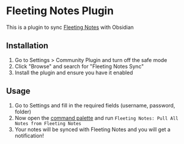 # Fleeting Notes Plugin

This is a plugin to sync [Fleeting Notes](https://fleetingnotes.app/) with Obsidian

## Installation
1. Go to Settings > Community Plugin and turn off the safe mode
2. Click "Browse" and search for "Fleeting Notes Sync"
3. Install the plugin and ensure you have it enabled

## Usage
1. Go to Settings and fill in the required fields (username, password, folder)
2. Now open the [command palette](https://help.obsidian.md/Plugins/Command+palette) and run `Fleeting Notes: Pull All Notes from Fleeting Notes`
3. Your notes will be synced with Fleeting Notes and you will get a notification!
